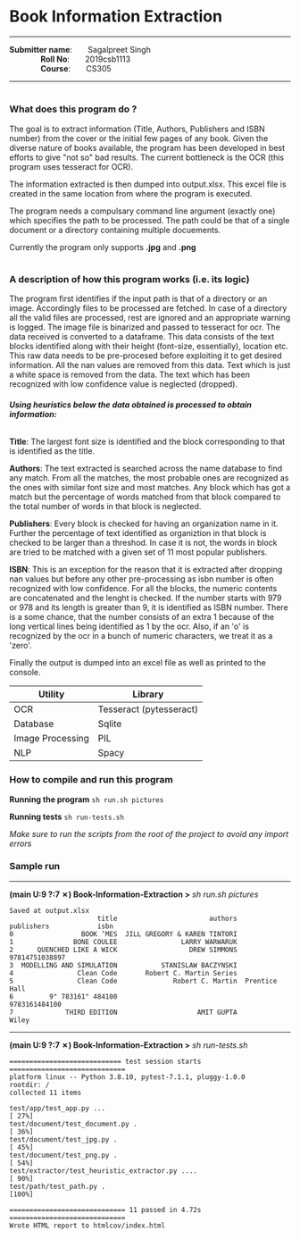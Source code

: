 # Book Information Extraction
---
**Submitter name**:  Sagalpreet Singh\
    **Roll No**:  2019csb1113\
    **Course**:  CS305

---
#
### What does this program do ?
The goal is to extract information (Title, Authors, Publishers and ISBN number) from the cover or the initial few pages of any book. Given the diverse nature of books available, the program has been developed in best efforts to give "not so" bad results. The current bottleneck is the OCR (this program uses tesseract for OCR).

The information extracted is then dumped into output.xlsx. This excel file is created in the same location from where the program is executed.

The program needs a compulsary command line argument (exactly one) which specifies the path to be processed. The path could be that of a single document or a directory containing multiple docuements.

Currently the program only supports **.jpg** and **.png** 

#

### A description of how this program works (i.e. its logic)

The program first identifies if the input path is that of a directory or an image.
Accordingly files to be processed are fetched. In case of a directory all the valid files are processed, rest are ignored and an appropriate warning is logged.
The image file is binarized and passed to tesseract for ocr. The data received is converted to a dataframe.
This data consists of the text blocks identified along with their height (font-size, essentially), location etc.
This raw data needs to be pre-procesed before exploiting it to get desired information.
All the nan values are removed from this data. Text which is just a white space is removed from the data. The text which has been recognized with low confidence value is neglected (dropped).

##### Using heuristics below the data obtained is processed to obtain information:
######
**Title**: The largest font size is identified and the block corresponding to that is identified as the title.

**Authors**: The text extracted is searched across the name database to find any match. From all the matches, the most probable ones are recognized as the ones with similar font size and most matches. Any block which has got a match but the percentage of words matched from that block compared to the total number of words in that block is neglected.

**Publishers**: Every block is checked for having an organization name in it. Further the percentage of text identified as organiztion in that block is checked to be larger than a threshod. In case it is not, the words in block are tried to be matched with a given set of 11 most popular publishers.

**ISBN**: This is an exception for the reason that it is extracted after dropping nan values but before any other pre-processing as isbn number is often recognized with low confidence. For all the blocks, the numeric contents are concatenated and the lenght is checked. If the number starts with 979 or 978 and its length is greater than 9, it is identified as ISBN number. There is a some chance, that the number consists of an extra 1 because of the long vertical lines being identified as 1 by the ocr. Also, if an 'o' is recognized by the ocr in a bunch of numeric characters, we treat it as a 'zero'.

Finally the output is dumped into an excel file as well as printed to the console.

| Utility | Library |
| ----------- | ----------- |
| OCR | Tesseract (pytesseract) |
| Database   | Sqlite |
| Image Processing | PIL |
| NLP | Spacy |

### How to compile and run this program

**Running the program**
`sh run.sh pictures`

**Running tests**
`sh run-tests.sh`

*Make sure to run the scripts from the root of the project to avoid any import errors*

### Sample run

---
**(main U:9 ?:7 ✗) Book-Information-Extraction >** *sh run.sh pictures*
```
Saved at output.xlsx
                      title                       authors     publishers            isbn
0                 BOOK ‘MES  JILL GREGORY & KAREN TINTORI                               
1               BONE COULEE                LARRY WARWARUK                               
2      QUENCHED LIKE A WICK                  DREW SIMMONS                 97814751038897
3  MODELLING AND SIMULATION           STANISLAW BACZYNSKI                               
4                Clean Code       Robert C. Martin Series                               
5                Clean Code              Robert C. Martin  Prentice Hall                
6         9" 783161" 484100                                                9783161484100
7             THIRD EDITION                    AMIT GUPTA          Wiley                
```
---
**(main U:9 ?:7 ✗) Book-Information-Extraction >** *sh run-tests.sh*
```
============================ test session starts =============================
platform linux -- Python 3.8.10, pytest-7.1.1, pluggy-1.0.0
rootdir: /
collected 11 items                                                           

test/app/test_app.py ...                                               [ 27%]
test/document/test_document.py .                                       [ 36%]
test/document/test_jpg.py .                                            [ 45%]
test/document/test_png.py .                                            [ 54%]
test/extractor/test_heuristic_extractor.py ....                        [ 90%]
test/path/test_path.py .                                               [100%]

============================= 11 passed in 4.72s =============================
Wrote HTML report to htmlcov/index.html

```
